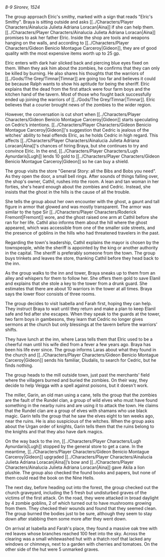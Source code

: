 *8-9 Sirorev, 1524*

The group approach Elric's smithy, marked with a sign that reads "Elric's Smithy". Braya is sitting outside and asks [[../Characters/Player Characters/Ainalucia Julieta Adriana Loracan|Aina]] if she can help them. [[../Characters/Player Characters/Ainalucia Julieta Adriana Loracan|Aina]] promises to ask her father Elric. Inside the shop are tools and weapons hanging on the walls, and according to [[../Characters/Player Characters/Gideon Benicio Montague Carceroy|Gideon]], they are of good quality with the most expensive items worth up to 25 gp.

Elric enters with dark hair slicked back and piercing blue eyes fixed on them. When they ask him about the zombies, he confirms that they can only be killed by burning. He also shares his thoughts that the warriors of [[../Gods/The Grey/Timnar|Timnar]] are going too far and believes it could be because Ralph wants to show his aptitude for being the sheriff. Elric explains that the dead from the first attack were four farm boys and the kitchen hand of the tavern. Most of those who fought back successfully ended up joining the warriors of [[../Gods/The Grey/Timnar|Timnar]]. Elric believes that a courier brought news of the zombies to the wider region.

However, the conversation is cut short when [[../Characters/Player Characters/Gideon Benicio Montague Carceroy|Gideon]] starts speculating on Cedric’s intentions. [[../Characters/Player Characters/Gideon Benicio Montague Carceroy|Gideon]]'s suggestion that Cedric is jealous of the witches' ability to heal offends Elric, as he holds Cedric in high regard. This affects [[../Characters/Player Characters/Ainalucia Julieta Adriana Loracan|Aina]]'s chances of hiring Braya, but she continues to try and convince Elric. In the end, [[../Characters/Player Characters/Lugh Aynurdaris|Lugh]] lends 10 gold to [[../Characters/Player Characters/Gideon Benicio Montague Carceroy|Gideon]] so he can buy a shield.

The group visits the store "General Story: all the Bibs and Bobs you need". As they open the door, a small bell rings. After sounds of things falling over, the shop's owner, Cathil, rushes into the room. A lean and tan woman in her forties, she's heard enough about the zombies and Cedric. Instead, she insists that the ghost in the hills is the cause of all the trouble.

She tells the group about her own encounter with the ghost, a gaunt and tall figure in armor that glowed and was mostly transparent. The armor was similar to the type Sir [[../Characters/Player Characters/Roderick Fremont|Fremont]] wore, and the ghost raised one arm at Cathil before she ran for her life. Cathil also informs them about the hill where the ghost appeared, which was accessible from one of the smaller side streets, and the presence of goblins in the hills who had threatened travelers in the past.

Regarding the town's leadership, Cathil explains the mayor is chosen by the townspeople, while the sheriff is appointed by the king or another authority in the capital. The sheriff is preferably someone from the town. The group buys trinkets and leaves the store, thanking Cathil before they head back to the inn.

As the group walks to the inn and tower, Braya sneaks up to them from an alley and whispers for them to follow her. She offers them gold to save Elanil and explains that she stole a key to the tower from a drunk guard. She estimates that there are about 10 warriors in the tower at all times. Braya says the lower floor consists of three rooms.

The group decides to visit Isabella and Farah first, hoping they can help. They instruct Braya to wait until they return and make a plan to keep Elanil safe and fed after she escapes. When they speak to the guards at the tower, two farm boys in gambesons, they learn that Cedric no longer gives sermons at the church but only blessings at the tavern before the warriors' shifts.

They have lunch at the inn, where Laras tells them that Elric used to be a cheerful man until his wife died from a fever a few years ago. Braya has been his life ever since. The group informs Laras about what they found in the church and [[../Characters/Player Characters/Gideon Benicio Montague Carceroy|Gideon]] sends his familiar, Diudalis, to search for Cedric, but he finds nothing.

The group heads to the mill outside town, just past the merchants' field where the villagers burned and buried the zombies. On their way, they decide to help Veigga with a spell against poisons, but it doesn't work.

The miller, Garin, an old man using a cane, tells the group that the zombies are the fault of the Rundel clan, a group of wild elves who must have found something in the nearby ruins and are using it to attack the town. He claims that the Rundel clan are a group of elves with shamans who use black magic. Garin tells the group that he saw the elves eight to ten weeks ago, near the ruins. He is also suspicious of the witches. When the group asks about the Urgan order of knights, Garin tells them that the ruins belong to the knights and that they also have dark magics.

On the way back to the inn, [[../Characters/Player Characters/Lugh Aynurdaris|Lugh]] stopped by the general store to get a cane. In the meantime, [[../Characters/Player Characters/Gideon Benicio Montague Carceroy|Gideon]] upgraded [[../Characters/Player Characters/Ainalucia Julieta Adriana Loracan|Aina]]’s bow and [[../Characters/Player Characters/Ainalucia Julieta Adriana Loracan|Aina]] gave Akila a lion plushie. The group also checked the found books and papers, but none of them could read the book on the Nine Hells.

The next day, before heading out into the forest, the group checked out the church graveyard, including the 5 fresh but undisturbed graves of the victims of the first attack. On the road, they were attacked in broad daylight by 4 zombie goblins, 2 of which turned out to have mushrooms growing from them. They checked their wounds and found that they seemed clean. The group burned the bodies just to be sure, although they seem to stay down after stabbing them some more after they went down.

On arrival at Isabella and Farah's place, they found a massive oak tree with red leaves whose branches reached 100 feet into the sky. Across the clearing was a small whitewashed hut with a thatch roof that lacked any windows or chimneys, next to a garden with cherries and tomatoes. On the other side of the hut were 5 unmarked graves.